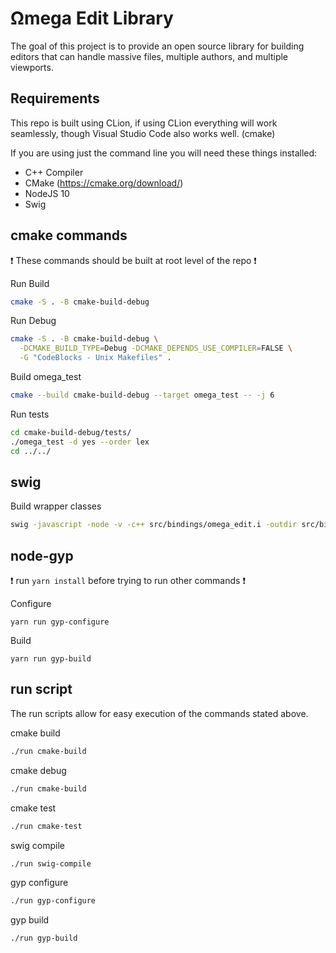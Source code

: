 # Ωmega Edit Library
The goal of this project is to provide an open source library for building editors that can handle massive files, multiple authors, and multiple viewports.

## Requirements
This repo is built using CLion, if using CLion everything will work seamlessly, though Visual Studio Code also works well. (cmake)

If you are using just the command line you will need these things installed:
- C++ Compiler
- CMake (https://cmake.org/download/)
- NodeJS 10
- Swig

## cmake commands
:exclamation: These commands should be built at root level of the repo :exclamation:

Run Build
```bash
cmake -S . -B cmake-build-debug
```

Run Debug
```bash
cmake -S . -B cmake-build-debug \
  -DCMAKE_BUILD_TYPE=Debug -DCMAKE_DEPENDS_USE_COMPILER=FALSE \
  -G "CodeBlocks - Unix Makefiles" .
```

Build omega_test
```bash
cmake --build cmake-build-debug --target omega_test -- -j 6
```

Run tests
```bash
cd cmake-build-debug/tests/
./omega_test -d yes --order lex
cd ../../
```

## swig
Build wrapper classes
```bash
swig -javascript -node -v -c++ src/bindings/omega_edit.i -outdir src/bindings/javascript
```

## node-gyp
:exclamation: run `yarn install` before trying to run other commands :exclamation:

Configure
```
yarn run gyp-configure
```

Build
```
yarn run gyp-build
```

## run script
The run scripts allow for easy execution of the commands stated above.

cmake build
```bash
./run cmake-build
```

cmake debug
```bash
./run cmake-build
```

cmake test
```bash
./run cmake-test
```

swig compile
```bash
./run swig-compile
```

gyp configure
```bash
./run gyp-configure
```

gyp build
```bash
./run gyp-build
```
